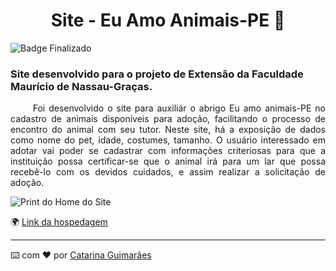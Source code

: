 <h1 align="center">
Site -  Eu Amo Animais-PE 🐾
</h1>

![Badge Finalizado](http://img.shields.io/static/v1?label=STATUS&message=FINALIZADO&color=GREEN&style=for-the-badge)

<h3>Site desenvolvido para o projeto de Extensão da Faculdade Maurício de Nassau-Graças.</h2>
<p align="justify"> &nbsp;&nbsp;&nbsp;&nbsp;&nbsp;&nbsp;Foi desenvolvido o site para auxiliár o abrigo Eu amo animais-PE no cadastro de animais disponíveis para adoção, facilitando o processo de encontro do animal com seu tutor. Neste site, há a exposição de dados como nome do pet, idade, costumes, tamanho.  O usuário interessado em adotar vai poder se cadastrar com informações criteriosas para que a instituição possa certificar-se que o animal irá para um lar que possa recebê-lo com os devidos cuidados, e assim realizar a solicitação de adoção.

</p>

![Print do Home do Site](https://user-images.githubusercontent.com/110750750/233237627-801ea2f4-f551-476c-8f60-ed69ff9aaf2d.png)

🌍 [Link da hospedagem](http://euamoanimais.netlify.app)


---
⌨️ com ❤️ por [Catarina Guimarães](https://github.com/catarinaguima) 
